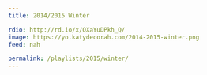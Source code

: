 ```yaml
---
title: 2014/2015 Winter

rdio: http://rd.io/x/QXaYuDPkh_Q/
image: https://yo.katydecorah.com/2014-2015-winter.png
feed: nah

permalink: /playlists/2015/winter/
---
```

